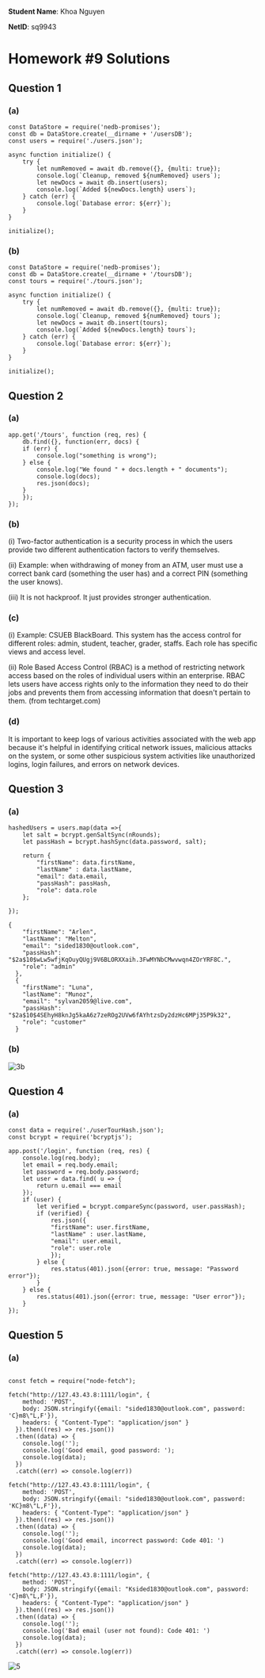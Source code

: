 **Student Name**:  Khoa Nguyen

**NetID**: sq9943

# Homework #9 Solutions

## Question 1 
### (a) 

```code
const DataStore = require('nedb-promises');
const db = DataStore.create(__dirname + '/usersDB');
const users = require('./users.json');

async function initialize() {
    try {
        let numRemoved = await db.remove({}, {multi: true});
        console.log(`Cleanup, removed ${numRemoved} users`);
        let newDocs = await db.insert(users);
        console.log(`Added ${newDocs.length} users`);
    } catch (err) {
        console.log(`Database error: ${err}`);
    }
}

initialize();
```

### (b)

```code
const DataStore = require('nedb-promises');
const db = DataStore.create(__dirname + '/toursDB');
const tours = require('./tours.json');

async function initialize() {
    try {
        let numRemoved = await db.remove({}, {multi: true});
        console.log(`Cleanup, removed ${numRemoved} tours`);
        let newDocs = await db.insert(tours);
        console.log(`Added ${newDocs.length} tours`);
    } catch (err) {
        console.log(`Database error: ${err}`);
    }
}

initialize();
```

## Question 2
### (a)
```code
app.get('/tours', function (req, res) {
    db.find({}, function(err, docs) {
    if (err) {
        console.log("something is wrong");
    } else {
        console.log("We found " + docs.length + " documents");
        console.log(docs);
        res.json(docs);
    }
    });
});
```

### (b)

(i) Two-factor authentication is a security process in which the users provide two different authentication factors to verify themselves.

(ii) Example: when withdrawing of money from an ATM, user must use a correct bank card (something the user has) and a correct PIN (something the user knows).

(iii) It is not hackproof. It just provides stronger authentication.

### (c)

(i) Example: CSUEB BlackBoard. This system has the access control for different roles: admin, student, teacher, grader, staffs. Each role has specific views and access level.

(ii) Role Based Access Control (RBAC) is a method of restricting network access based on the roles of individual users within an enterprise. RBAC lets users have access rights only to the information they need to do their jobs and prevents them from accessing information that doesn't pertain to them. (from techtarget.com)

### (d)

It is important to keep logs of various activities associated with the web app because it's helpful in identifying critical network issues, malicious attacks on the system, or some other suspicious system activities like unauthorized logins, login failures, and errors on network devices.

## Question 3
### (a)

```code
hashedUsers = users.map(data =>{
    let salt = bcrypt.genSaltSync(nRounds);
    let passHash = bcrypt.hashSync(data.password, salt);

    return {
        "firstName": data.firstName,
        "lastName" : data.lastName,
        "email": data.email,
        "passHash": passHash,
        "role": data.role
    };
 
});
```

```code
{
    "firstName": "Arlen",
    "lastName": "Melton",
    "email": "sided1830@outlook.com",
    "passHash": "$2a$10$wLw5wfjKqOuyQUgj9V6BLORXXaih.3FwMYNbCMwvwqn4ZOrYRF8C.",
    "role": "admin"
  },
  {
    "firstName": "Luna",
    "lastName": "Munoz",
    "email": "sylvan2059@live.com",
    "passHash": "$2a$10$4SEhyH8knJg5kaA6z7zeROg2UVw6fAYhtzsDy2dzHc6MPj35P9k32",
    "role": "customer"
  }
```

### (b)

![3b](images/3b.png)

## Question 4
### (a)

```code
const data = require('./userTourHash.json');
const bcrypt = require('bcryptjs');

app.post('/login', function (req, res) {
    console.log(req.body);
    let email = req.body.email;
    let password = req.body.password;
    let user = data.find( u => {
        return u.email === email
    });
    if (user) {
    	let verified = bcrypt.compareSync(password, user.passHash);
    	if (verified) {
    	    res.json({
            "firstName": user.firstName,
            "lastName" : user.lastName,
            "email": user.email,
            "role": user.role
            });
        } else {
            res.status(401).json({error: true, message: "Password error"});
    	}
	} else {
        res.status(401).json({error: true, message: "User error"});
    }   
});
```
## Question 5

### (a)

```code

const fetch = require("node-fetch");

fetch("http://127.43.43.8:1111/login", {
    method: 'POST',
    body: JSON.stringify({email: "sided1830@outlook.com", password: 'C}m8\"L,F'}),
    headers: { "Content-Type": "application/json" }
  }).then((res) => res.json())
  .then((data) => {
    console.log('');
    console.log('Good email, good password: ');
    console.log(data);
  })
  .catch((err) => console.log(err))

fetch("http://127.43.43.8:1111/login", {
    method: 'POST',
    body: JSON.stringify({email: "sided1830@outlook.com", password: 'KC}m8\"L,F'}),
    headers: { "Content-Type": "application/json" }
  }).then((res) => res.json())
  .then((data) => {
    console.log('');
    console.log('Good email, incorrect password: Code 401: ')
    console.log(data);
  })
  .catch((err) => console.log(err))

fetch("http://127.43.43.8:1111/login", {
    method: 'POST',
    body: JSON.stringify({email: "Ksided1830@outlook.com", password: 'C}m8\"L,F'}),
    headers: { "Content-Type": "application/json" }
  }).then((res) => res.json())
  .then((data) => {
    console.log('');
    console.log('Bad email (user not found): Code 401: ')
    console.log(data);
  })
  .catch((err) => console.log(err))
```
![5](images/5.png)
